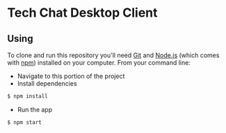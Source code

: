 # Tech Chat Desktop Client

## Using

To clone and run this repository you'll need [Git](https://git-scm.com) and [Node.js](https://nodejs.org/en/download/) (which comes with [npm](http://npmjs.com)) installed on your computer. From your command line:

- Navigate to this portion of the project
-  Install dependencies
```bash
$ npm install
```
- Run the app
```bash
$ npm start
```

